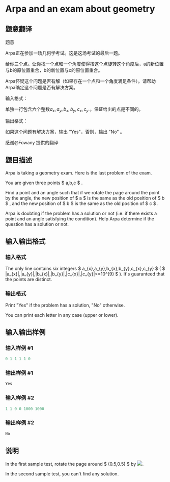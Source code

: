 # Arpa and an exam about geometry

## 题意翻译

题意

Arpa正在参加一场几何学考试。这是这场考试的最后一题。

给你三个点。让你找一个点和一个角度使得按这个点旋转这个角度后，a的新位置与b的原位置重合，b的新位置与c的原位置重合。

Arpa怀疑这个问题是否有解（如果存在一个点和一个角度满足条件）。请帮助Arpa确定这个问题是否有解决方案。

输入格式：

单独一行包含六个整数$a_{x},a_{y},b_{x},b_{y},c_{x},c_{y}$ 。保证给出的点是不同的。

输出格式：

如果这个问题有解决方案，输出 "Yes"，否则，输出 "No" 。

感谢@Fowany 提供的翻译

## 题目描述

Arpa is taking a geometry exam. Here is the last problem of the exam.

You are given three points $ a,b,c $ .

Find a point and an angle such that if we rotate the page around the point by the angle, the new position of $ a $ is the same as the old position of $ b $ , and the new position of $ b $ is the same as the old position of $ c $ .

Arpa is doubting if the problem has a solution or not (i.e. if there exists a point and an angle satisfying the condition). Help Arpa determine if the question has a solution or not.

## 输入输出格式

### 输入格式

The only line contains six integers $ a_{x},a_{y},b_{x},b_{y},c_{x},c_{y} $ ( $ |a_{x}|,|a_{y}|,|b_{x}|,|b_{y}|,|c_{x}|,|c_{y}|<=10^{9} $ ). It's guaranteed that the points are distinct.

### 输出格式

Print "Yes" if the problem has a solution, "No" otherwise.

You can print each letter in any case (upper or lower).

## 输入输出样例

### 输入样例 #1

```cpp
0 1 1 1 1 0

```
### 输出样例 #1

```cpp
Yes

```
### 输入样例 #2

```cpp
1 1 0 0 1000 1000

```
### 输出样例 #2

```cpp
No

```
## 说明

In the first sample test, rotate the page around $ (0.5,0.5) $ by ![](https://cdn.luogu.com.cn/upload/vjudge_pic/CF851B/fe3c8011bb9ee15abb5ac0ee9f2f980eef59656c.png).

In the second sample test, you can't find any solution.

